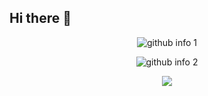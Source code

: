 ## Hi there 👋
<div align="center">
  
![github info 1](https://github-readme-stats.vercel.app/api?username=skhelladi&show_icons=true\&theme=nord&include_all_commits=true)

![github info 2](https://github-readme-stats.vercel.app/api/top-langs/?username=skhelladi&langs_count=20&theme=nord&layout=donut)

</div>

<div align="center">
<img src="https://komarev.com/ghpvc/?username=skhelladi&&style=flat-square" align="center" />
</div>

<!--
**skhelladi/skhelladi** is a ✨ _special_ ✨ repository because its `README.md` (this file) appears on your GitHub profile.

Here are some ideas to get you started:

- 🔭 I’m currently working on ...
- 🌱 I’m currently learning ...
- 👯 I’m looking to collaborate on ...
- 🤔 I’m looking for help with ...
- 💬 Ask me about ...
- 📫 How to reach me: ...
- 😄 Pronouns: ...
- ⚡ Fun fact: ...
-->
